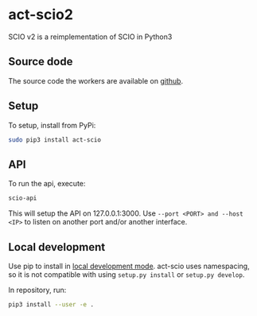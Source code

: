 # act-scio2
SCIO v2 is a reimplementation of SCIO in Python3

## Source dode

The source code the workers are available on [github](https://github.com/mnemonic-no/act-scio2).

## Setup

To setup, install from PyPi:

```bash
sudo pip3 install act-scio
```

## API

To run the api, execute:


```bash
scio-api
```

This will setup the API on 127.0.0.1:3000. Use `--port <PORT> and --host <IP>` to listen on another port and/or another interface.

## Local development

Use pip to install in [local development mode](https://pip.pypa.io/en/stable/reference/pip_install/#editable-installs). act-scio uses namespacing, so it is not compatible with using `setup.py install` or `setup.py develop`.

In repository, run:

```bash
pip3 install --user -e .
```

